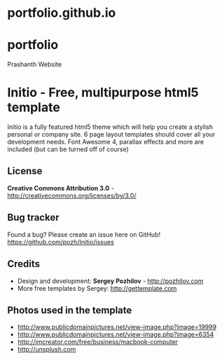 # portfolio.github.io
# portfolio
Prashanth Website

Initio - Free, multipurpose html5 template
=============

Initio is a fully featured html5 theme which will help you create a stylish personal or company site. 
6 page layout templates should cover all your development needs. 
Font Awesome 4, parallax effects and more are included (but can be turned off of course)


License
-------
**Creative Commons Attribution 3.0** - http://creativecommons.org/licenses/by/3.0/


Bug tracker
-----------

Found a bug? Please create an issue here on GitHub! 
https://github.com/pozh/Initio/issues



Credits
-------
* Design and development: **Sergey Pozhilov** - http://pozhilov.com
* More free templates by Sergey: http://gettemplate.com

Photos used in the template
-------
* http://www.publicdomainpictures.net/view-image.php?image=19999
* http://www.publicdomainpictures.net/view-image.php?image=6354
* http://imcreator.com/free/business/macbook-computer
* http://unsplush.com
